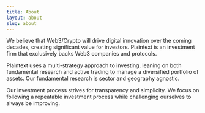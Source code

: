 ```yaml
---
title: About
layout: about
slug: about
---
```

We believe that Web3/Crypto will drive digital innovation over the coming decades, creating significant value for investors. Plaintext is an investment firm that exclusively backs Web3 companies and protocols.

Plaintext uses a multi-strategy approach to investing, leaning on both fundamental research and active trading to manage a diversified portfolio of assets. Our fundamental research is sector and geography agnostic.

Our investment process strives for transparency and simplicity. We focus on following a repeatable investment process while challenging ourselves to always be improving.
